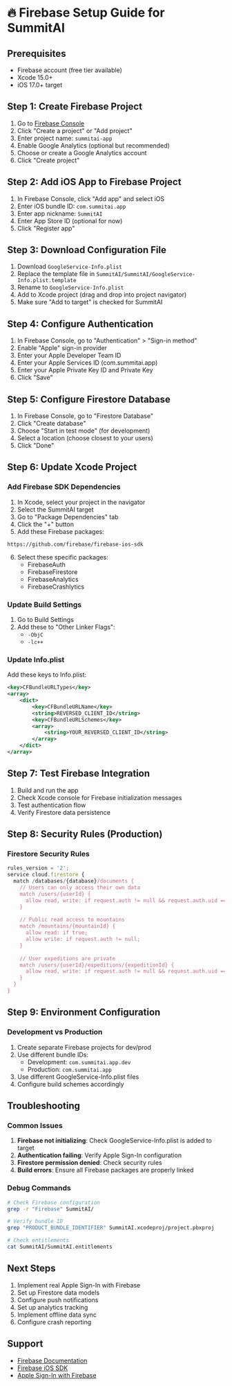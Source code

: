 # 🔥 Firebase Setup Guide for SummitAI

## Prerequisites
- Firebase account (free tier available)
- Xcode 15.0+
- iOS 17.0+ target

## Step 1: Create Firebase Project

1. Go to [Firebase Console](https://console.firebase.google.com/)
2. Click "Create a project" or "Add project"
3. Enter project name: `summitai-app`
4. Enable Google Analytics (optional but recommended)
5. Choose or create a Google Analytics account
6. Click "Create project"

## Step 2: Add iOS App to Firebase Project

1. In Firebase Console, click "Add app" and select iOS
2. Enter iOS bundle ID: `com.summitai.app`
3. Enter app nickname: `SummitAI`
4. Enter App Store ID (optional for now)
5. Click "Register app"

## Step 3: Download Configuration File

1. Download `GoogleService-Info.plist`
2. Replace the template file in `SummitAI/SummitAI/GoogleService-Info.plist.template`
3. Rename to `GoogleService-Info.plist`
4. Add to Xcode project (drag and drop into project navigator)
5. Make sure "Add to target" is checked for SummitAI

## Step 4: Configure Authentication

1. In Firebase Console, go to "Authentication" > "Sign-in method"
2. Enable "Apple" sign-in provider
3. Enter your Apple Developer Team ID
4. Enter your Apple Services ID (com.summitai.app)
5. Enter your Apple Private Key ID and Private Key
6. Click "Save"

## Step 5: Configure Firestore Database

1. In Firebase Console, go to "Firestore Database"
2. Click "Create database"
3. Choose "Start in test mode" (for development)
4. Select a location (choose closest to your users)
5. Click "Done"

## Step 6: Update Xcode Project

### Add Firebase SDK Dependencies

1. In Xcode, select your project in the navigator
2. Select the SummitAI target
3. Go to "Package Dependencies" tab
4. Click the "+" button
5. Add these Firebase packages:

```
https://github.com/firebase/firebase-ios-sdk
```

6. Select these specific packages:
   - FirebaseAuth
   - FirebaseFirestore
   - FirebaseAnalytics
   - FirebaseCrashlytics

### Update Build Settings

1. Go to Build Settings
2. Add these to "Other Linker Flags":
   - `-ObjC`
   - `-lc++`

### Update Info.plist

Add these keys to Info.plist:

```xml
<key>CFBundleURLTypes</key>
<array>
    <dict>
        <key>CFBundleURLName</key>
        <string>REVERSED_CLIENT_ID</string>
        <key>CFBundleURLSchemes</key>
        <array>
            <string>YOUR_REVERSED_CLIENT_ID</string>
        </array>
    </dict>
</array>
```

## Step 7: Test Firebase Integration

1. Build and run the app
2. Check Xcode console for Firebase initialization messages
3. Test authentication flow
4. Verify Firestore data persistence

## Step 8: Security Rules (Production)

### Firestore Security Rules

```javascript
rules_version = '2';
service cloud.firestore {
  match /databases/{database}/documents {
    // Users can only access their own data
    match /users/{userId} {
      allow read, write: if request.auth != null && request.auth.uid == userId;
    }
    
    // Public read access to mountains
    match /mountains/{mountainId} {
      allow read: if true;
      allow write: if request.auth != null;
    }
    
    // User expeditions are private
    match /users/{userId}/expeditions/{expeditionId} {
      allow read, write: if request.auth != null && request.auth.uid == userId;
    }
  }
}
```

## Step 9: Environment Configuration

### Development vs Production

1. Create separate Firebase projects for dev/prod
2. Use different bundle IDs:
   - Development: `com.summitai.app.dev`
   - Production: `com.summitai.app`
3. Use different GoogleService-Info.plist files
4. Configure build schemes accordingly

## Troubleshooting

### Common Issues

1. **Firebase not initializing**: Check GoogleService-Info.plist is added to target
2. **Authentication failing**: Verify Apple Sign-In configuration
3. **Firestore permission denied**: Check security rules
4. **Build errors**: Ensure all Firebase packages are properly linked

### Debug Commands

```bash
# Check Firebase configuration
grep -r "Firebase" SummitAI/

# Verify bundle ID
grep "PRODUCT_BUNDLE_IDENTIFIER" SummitAI.xcodeproj/project.pbxproj

# Check entitlements
cat SummitAI/SummitAI.entitlements
```

## Next Steps

1. Implement real Apple Sign-In with Firebase
2. Set up Firestore data models
3. Configure push notifications
4. Set up analytics tracking
5. Implement offline data sync
6. Configure crash reporting

## Support

- [Firebase Documentation](https://firebase.google.com/docs)
- [Firebase iOS SDK](https://github.com/firebase/firebase-ios-sdk)
- [Apple Sign-In with Firebase](https://firebase.google.com/docs/auth/ios/apple)
